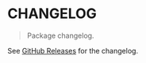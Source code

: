 # CHANGELOG

> Package changelog.

See [GitHub Releases](https://github.com/stdlib-js/utils-group-in/releases) for the changelog.